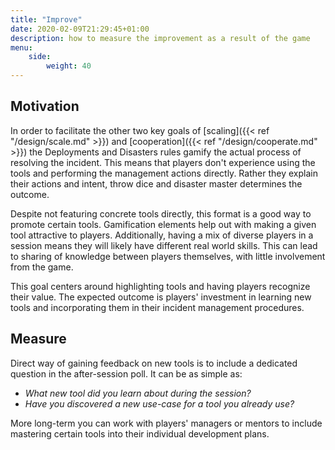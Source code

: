 ```yaml
---
title: "Improve"
date: 2020-02-09T21:29:45+01:00
description: how to measure the improvement as a result of the game
menu:
    side:
        weight: 40
---
```


## Motivation

In order to facilitate the other two key goals of [scaling]({{< ref "/design/scale.md" >}}) and [cooperation]({{< ref "/design/cooperate.md" >}}) the Deployments and Disasters rules gamify the actual process of resolving the incident. This means that players don't experience using the tools and performing the management actions directly. Rather they explain their actions and intent, throw dice and disaster master determines the outcome.

Despite not featuring concrete tools directly, this format is a good way to promote certain tools. Gamification elements help out with making a given tool attractive to players. Additionally, having a mix of diverse players in a session means they will likely have different real world skills. This can lead to sharing of knowledge between players themselves, with little involvement from the game.

This goal centers around highlighting tools and having players recognize their value. The expected outcome is players' investment in learning new tools and incorporating them in their incident management procedures.

## Measure

Direct way of gaining feedback on new tools is to include a dedicated question in the after-session poll. It can be as simple as:

* _What new tool did you learn about during the session?_
* _Have you discovered a new use-case for a tool you already use?_

More long-term you can work with players' managers or mentors to include mastering certain tools into their individual development plans.
